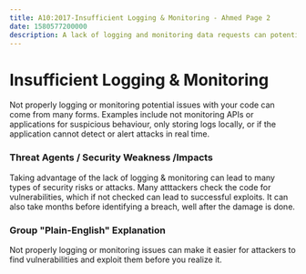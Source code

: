 ```yaml
---
title: A10:2017-Insufficient Logging & Monitoring - Ahmed Page 2
date: 1580577200000
description: A lack of logging and monitoring data requests can potentially lead to attackers finding vulnerabilities and exploiting them before site admins do.
---
```

# Insufficient Logging & Monitoring
Not properly logging or monitoring potential issues with your code can come from many forms. Examples include not monitoring APIs or applications for suspicious behaviour, only storing logs locally, or if the application cannot detect or alert attacks in real time.

### Threat Agents / Security Weakness /Impacts
Taking advantage of the lack of logging & monitoring can lead to many types of security risks or attacks. Many atttackers check the code for vulnerabilities, which if not checked can lead to successful exploits. It can also take months before identifying a breach, well after the damage is done.

### Group "Plain-English" Explanation
Not properly logging or monitoring issues can make it easier for attackers to find vulnerabilities and exploit them before you realize it.